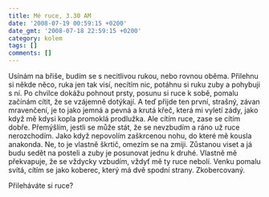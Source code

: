```yaml
---
title: Mé ruce, 3.30 AM
date: '2008-07-19 00:59:15 +0200'
date_gmt: '2008-07-18 22:59:15 +0200'
category: kolem
tags: []
comments: []
---
```

<p>Usínám na břiše, budím se s necitlivou rukou, nebo rovnou oběma. Přilehnu si někde něco, ruka jen tak visí, necítím nic, potáhnu si ruku zuby a pohybuji s ní. Po chvilce dokážu pohnout prsty, posunu si ruce k sobě, pomalu začínám cítit, že se vzájemně dotýkají. A teď přijde ten první, strašný, závan mravenčení, je to jako jemná a pevná a krutá křeč, která mi vyletí zády, jako když mě kdysi kopla promoklá prodlužka. Ale cítím ruce, zase se cítím dobře. Přemýšlím, jestli se může stát, že se nevzbudím a ráno už ruce nerozchodím. Jako když nepovolím zaškrcenou nohu, do které mě kousla anakonda. Ne, to je vlastně škrtič, omezím se na zmiji. Zůstanou viset a já budu sedět na posteli a zuby je posunovat jednu k druhé. Vlastně mě překvapuje, že se vždycky vzbudím, vždyť mě ty ruce nebolí. Venku pomalu svítá, cítím se jako koberec, který má dvě spodní strany. Zkobercovaný.</p>
<p>Přileháváte si ruce?</p>
